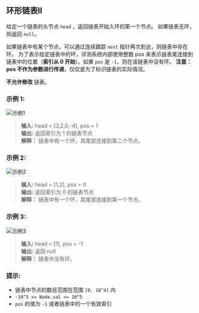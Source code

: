 ## 环形链表Ⅱ

给定一个链表的头节点  `head` ，返回链表开始入环的第一个节点。 如果链表无环，则返回 `null`。

如果链表中有某个节点，可以通过连续跟踪 `next` 指针再次到达，则链表中存在环。 
为了表示给定链表中的环，评测系统内部使用整数 pos 来表示链表尾连接到链表中的位置（**索引从 0 开始**）。如果 `pos` 是 `-1`，则在该链表中没有环。
**注意：pos 不作为参数进行传递**，仅仅是为了标识链表的实际情况。

**不允许修改** 链表。

### 示例 1:
![示例1](https://assets.leetcode.com/uploads/2018/12/07/circularlinkedlist.png)
> **输入:** head = [3,2,0,-4], pos = 1      
> **输出:** 返回索引为 1 的链表节点   
> **解释：** 链表中有一个环，其尾部连接到第二个节点。

### 示例 2:
![示例2](https://assets.leetcode-cn.com/aliyun-lc-upload/uploads/2018/12/07/circularlinkedlist_test2.png)
> **输入:** head = [1,2], pos = 0        
> **输出:** 返回索引为 0 的链表节点  
> **解释：** 链表中有一个环，其尾部连接到第一个节点。

### 示例 3:
![示例3](https://assets.leetcode-cn.com/aliyun-lc-upload/uploads/2018/12/07/circularlinkedlist_test3.png)
> **输入:** head = [1], pos = -1          
> **输出:** 返回 null      
> **解释：** 链表中没有环。


### 提示:

*  链表中节点的数目范围在范围 `[0, 10^4]` 内
*  `-10^5 <= Node.val <= 10^5`
*  `pos` 的值为 `-1` 或者链表中的一个有效索引